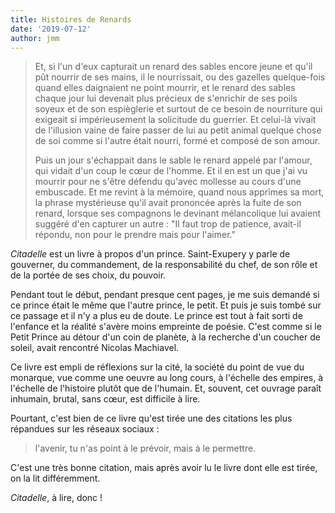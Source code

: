 ```yaml
---
title: Histoires de Renards
date: '2019-07-12'
author: jmm
---
```


> Et, si l'un d'eux capturait un renard des sables encore jeune et qu'il pût nourrir de ses mains, il le nourrissait, ou des gazelles quelque-fois quand elles daignaient ne point mourrir, et le renard des sables chaque jour lui devenait plus précieux de s'enrichir de ses poils soyeux et de son espièglerie et surtout de ce besoin de nourriture qui exigeait si impérieusement la solicitude du guerrier. Et celui-là vivait de l'illusion vaine de faire passer de lui au petit animal quelque chose de soi comme si l'autre était nourri, formé et composé de son amour.
>
> Puis un jour s'échappait dans le sable le renard appelé par l'amour, qui vidait d'un coup le cœur de l'homme. Et il en est un que j'ai vu mourrir pour ne s'être défendu qu'avec mollesse au cours d'une embuscade. Et me revint à la mémoire, quand nous apprîmes sa mort, la phrase mystérieuse qu'il avait prononcée après la fuite de son renard, lorsque ses compagnons le devinant mélancolique lui avaient suggéré d'en capturer un autre : "Il faut trop de patience, avait-il répondu, non pour le prendre mais pour l'aimer."
>

_Citadelle_ est un livre à propos d'un prince. Saint-Exupery y parle de gouverner, du commandement, de la responsabilité du chef, de son rôle et de la portée de ses choix, du pouvoir.

Pendant tout le début, pendant presque cent pages, je me suis demandé si ce prince était le même que l'autre prince, le petit. Et puis je suis tombé sur ce passage et il n'y a plus eu de doute. Le prince est tout à fait sorti de l'enfance et la réalité s'avère moins empreinte de poésie. C'est comme si le Petit Prince au détour d'un coin de planète, à la recherche d'un coucher de soleil, avait rencontré Nicolas Machiavel.

Ce livre est empli de réflexions sur la cité, la société du point de vue du monarque, vue comme une oeuvre au long cours, à l'échelle des empires, à l'échelle de l'histoire plutôt que de l'humain. Et, souvent, cet ouvrage paraît inhumain, brutal, sans cœur, est difficile à lire.

Pourtant, c'est bien de ce livre qu'est tirée une des citations les plus répandues sur les réseaux sociaux :

> l'avenir, tu n'as point à le prévoir, mais à le permettre.

C'est une très bonne citation, mais après avoir lu le livre dont elle est tirée, on la lit différemment.

_Citadelle_, à lire, donc !
